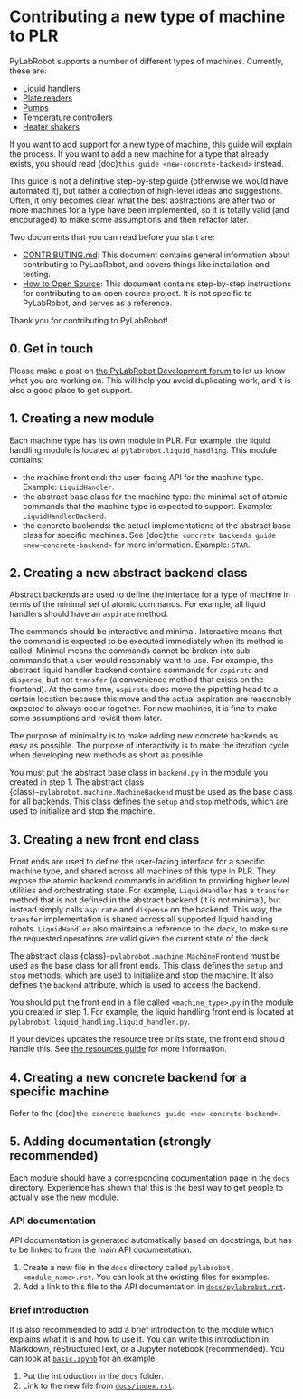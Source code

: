 # Contributing a new type of machine to PLR

PyLabRobot supports a number of different types of machines. Currently, these are:

- [Liquid handlers](basic)
- [Plate readers](plate_reading)
- [Pumps](pumps)
- [Temperature controllers](temperature)
- [Heater shakers](/heating-shaking)

If you want to add support for a new type of machine, this guide will explain the process. If you want to add a new machine for a type that already exists, you should read {doc}`this guide <new-concrete-backend>` instead.

This guide is not a definitive step-by-step guide (otherwise we would have automated it), but rather a collection of high-level ideas and suggestions. Often, it only becomes clear what the best abstractions are after two or more machines for a type have been implemented, so it is totally valid (and encouraged) to make some assumptions and then refactor later.

Two documents that you can read before you start are:

- [CONTRIBUTING.md](https://github.com/PyLabRobot/pylabrobot/blob/main/CONTRIBUTING.md): This document contains general information about contributing to PyLabRobot, and covers things like installation and testing.
- [How to Open Source](https://docs.pylabrobot.org/how-to-open-source.html): This document contains step-by-step instructions for contributing to an open source project. It is not specific to PyLabRobot, and serves as a reference.

Thank you for contributing to PyLabRobot!

## 0. Get in touch

Please make a post on [the PyLabRobot Development forum](https://forums.pylabrobot.org/c/pylabrobot/23) to let us know what you are working on. This will help you avoid duplicating work, and it is also a good place to get support.

## 1. Creating a new module

Each machine type has its own module in PLR. For example, the liquid handling module is located at `pylabrobot.liquid_handling`. This module contains:

- the machine front end: the user-facing API for the machine type. Example: `LiquidHandler`.
- the abstract base class for the machine type: the minimal set of atomic commands that the machine type is expected to support. Example: `LiquidHandlerBackend`.
- the concrete backends: the actual implementations of the abstract base class for specific machines. See {doc}`the concrete backends guide <new-concrete-backend>` for more information. Example: `STAR`.

## 2. Creating a new abstract backend class

Abstract backends are used to define the interface for a type of machine in terms of the minimal set of atomic commands. For example, all liquid handlers should have an `aspirate` method.

The commands should be interactive and minimal. Interactive means that the command is expected to be executed immediately when its method is called. Minimal means the commands cannot be broken into sub-commands that a user would reasonably want to use. For example, the abstract liquid handler backend contains commands for `aspirate` and `dispense`, but not `transfer` (a convenience method that exists on the frontend). At the same time, `aspirate` does move the pipetting head to a certain location because this move and the actual aspiration are reasonably expected to always occur together. For new machines, it is fine to make some assumptions and revisit them later.

The purpose of minimality is to make adding new concrete backends as easy as possible. The purpose of interactivity is to make the iteration cycle when developing new methods as short as possible.

You must put the abstract base class in `backend.py` in the module you created in step 1. The abstract class {class}`~pylabrobot.machine.MachineBackend` must be used as the base class for all backends. This class defines the `setup` and `stop` methods, which are used to initialize and stop the machine.

## 3. Creating a new front end class

Front ends are used to define the user-facing interface for a specific machine type, and shared across all machines of this type in PLR. They expose the atomic backend commands in addition to providing higher level utilities and orchestrating state. For example, `LiquidHandler` has a `transfer` method that is not defined in the abstract backend (it is not minimal), but instead simply calls `aspirate` and `dispense` on the backend. This way, the `transfer` implementation is shared across all supported liquid handling robots. `LiquidHandler` also maintains a reference to the deck, to make sure the requested operations are valid given the current state of the deck.

The abstract class {class}`~pylabrobot.machine.MachineFrontend` must be used as the base class for all front ends. This class defines the `setup` and `stop` methods, which are used to initialize and stop the machine. It also defines the `backend` attribute, which is used to access the backend.

You should put the front end in a file called `<machine_type>.py` in the module you created in step 1. For example, the liquid handling front end is located at `pylabrobot.liquid_handling.liquid_handler.py`.

If your devices updates the resource tree or its state, the front end should handle this. See [the resources guide](resources/introduction.md) for more information.

## 4. Creating a new concrete backend for a specific machine

Refer to the {doc}`the concrete backends guide <new-concrete-backend>`.

## 5. Adding documentation (strongly recommended)

Each module should have a corresponding documentation page in the `docs` directory. Experience has shown that this is the best way to get people to actually use the new module.

### API documentation

API documentation is generated automatically based on docstrings, but has to be linked to from the main API documentation.

1. Create a new file in the `docs` directory called `pylabrobot.<module_name>.rst`. You can look at the existing files for examples.
2. Add a link to this file to the API documentation in [`docs/pylabrobot.rst`](https://github.com/PyLabRobot/pylabrobot/blob/main/docs/pylabrobot.rst).

### Brief introduction

It is also recommended to add a brief introduction to the module which explains what it is and how to use it. You can write this introduction in Markdown, reStructuredText, or a Jupyter notebook (recommended). You can look at [`basic.ipynb`](https://github.com/PyLabRobot/pylabrobot/blob/main/docs/basic.ipynb) for an example.

1. Put the introduction in the `docs` folder.
2. Link to the new file from [`docs/index.rst`](https://github.com/PyLabRobot/pylabrobot/blob/main/docs/index.rst).
